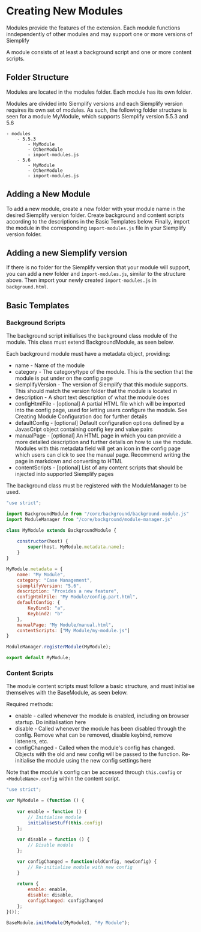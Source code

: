 # Creating New Modules
Modules provide the features of the extension. Each module functions inndependently of other modules and may support one or more versions of Siemplify

A module consists of at least a background script and one or more content scripts.

## Folder Structure
Modules are located in the modules folder.
Each module has its own folder.

Modules are divided into Siemplify versions and each Siemplify version requires its own set of modules.
As such, the following folder structure is seen for a module MyModule, which supports Siemplify version 5.5.3 and 5.6
```
- modules
	- 5.5.3
		- MyModule
		- OtherModule
		- import-modules.js
	- 5.6
		- MyModule
		- OtherModule
		- import-modules.js
```
## Adding a New Module
To add a new module, create a new folder with your module name in the desired Siemplify version folder. Create background and content scripts according to the descriptions in the Basic Templates below.
Finally, import the module in the corresponding `import-modules.js` file in your Siemplify version folder.

## Adding a new Siemplify version
If there is no folder for the Siemplify version that your module will support, you can add a new folder and `import-modules.js`, similar to the structure above.
Then import your newly created `import-modules.js` in `background.html`.

## Basic Templates
### Background Scripts
The background script initialises the background class module of the module. This class must extend BackgroundModule, as seen below.

Each background module must have a metadata object, providing:
- name - Name of the module
- category - The category/type of the module. This is the section that the module is put under on the config page
- siemplifyVersion - The version of Siemplify that this module supports. This should match the version folder that the module is located in
- description - A short text description of what the module does
- configHtmlFile - [optional] A partial HTML file which will be imported into the config page, used for letting users configure the module. See Creating Module Configuration doc for further details
- defaultConfig - [optional] Default configuration options defined by a JavasCript object containing config key and value pairs
- manualPage - [optional] An HTML page in which you can provide a more detailed description and further details on how to use the module. Modules with this metadata field will get an icon in the config page which users can click to see the manual page. Recommend writing the page in markdown and converting to HTML
- contentScripts - [optional] List of any content scripts that should be injected into supported Siemplify pages

The background class must be registered with the ModuleManager to be used.

```javascript
"use strict";

import BackgroundModule from "/core/background/background-module.js"
import ModuleManager from "/core/background/module-manager.js"

class MyModule extends BackgroundModule {
    
    constructor(host) {
        super(host, MyModule.metadata.name);
    }
}

MyModule.metadata = {
    name: "My Module",
    category: "Case Management",
    siemplifyVersion: "5.6",
    description: "Provides a new feature",
    configHtmlFile: "My Module/config.part.html",
	defaultConfig: {
        KeyBind1: "a",
        Keybind2: "b"
    },
	manualPage: "My Module/manual.html",
    contentScripts: ["My Module/my-module.js"]
}

ModuleManager.registerModule(MyModule);

export default MyModule;
```
### Content Scripts
The module content scripts must follow a basic structure, and must initialise themselves with the BaseModule, as seen below.

Required methods:
- enable - called whenever the module is enabled, including on browser startup. Do initialisation here
- disable - Called whenever the module has been disabled through the config. Remove what can be removed, disable keybind, remove listeners, etc.
- configChanged - Called when the module's config has changed. Objects with the old and new config will be passed to the function. Re-initialise the module using the new config settings here

Note that the module's config can be accessed through `this.config`  or `<ModuleName>.config` within the content script.

```javascript
"use strict";

var MyModule = (function () {
	
	var enable = function () {
		// Initialise module
		initialiseStuff(this.config)
	};
	
	var disable = function () {
		// Disable module
	};

	var configChanged = function(oldConfig, newConfig) {
		// Re-initialise module with new config
	}
	
	return {
		enable: enable,
		disable: disable,
		configChanged: configChanged
	};
}());

BaseModule.initModule(MyModule1, "My Module");
```